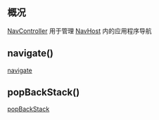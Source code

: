 ## 概况

[NavController](/API/UI/Compose/Navigation/NavController/README.md)
用于管理 [NavHost](/API/UI/Compose/Navigation/NavHost/README.md) 内的应用程序导航

## navigate()

[navigate](navigate.md ":include")

## popBackStack()

[popBackStack](popBackStack.md ":include")